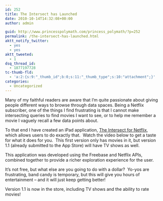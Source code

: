 ```yaml
---
id: 252
title: The Intersect has Launched
date: 2010-10-14T14:32:08+00:00
author: admin

guid: http://www.princesspolymath.com/princess_polymath/?p=252
permalink: /the-intersect-has-launched.html
aktt_notify_twitter:
  - yes
  - yes
aktt_tweeted:
  - 1
dsq_thread_id:
  - 1877197728
tc-thumb-fld:
  - 'a:2:{s:9:"_thumb_id";b:0;s:11:"_thumb_type";s:10:"attachment";}'
categories:
  - Uncategorized
---
```

Many of my faithful readers are aware that I&#8217;m quite passionate about giving people different ways to browse through data spaces. Being a Netflix subscriber, one of the things I find frustrating is that I cannot make intersecting queries to find movies I want to see, or to help me remember a movie I vaguely recall a few data points about.

To that end I have created an iPad application, <a href="http://click.linksynergy.com/fs-bin/stat?id=i8xI7HEP0Ak&#038;offerid=146261&#038;type=3&#038;subid=0&#038;tmpid=1826&#038;RD_PARM1=http%253A%252F%252Fitunes.apple.com%252Fus%252Fapp%252Fthe-intersect-for-netflix%252Fid396597722%253Fmt%253D8%2526uo%253D4%2526partnerId%253D30" target="itunes_store">The Intersect for Netflix</a>, which allows users to do exactly that.  Watch the video below to get a taste for what it does for you.  This first version only has movies in it, but version 1.1 (already submitted to the App Store) will have TV shows as well.

This application was developed using the Freebase and Netflix APIs, combined together to provide a richer exploration experience for the user.

It&#8217;s not free, but what else are you going to do with a dollar?  Yo-yos are frustrating, band candy is temporary, but this will give you hours of entertainment &#8211; and it will just keep getting better!

Version 1.1 is now in the store, including TV shows and the ability to rate movies!